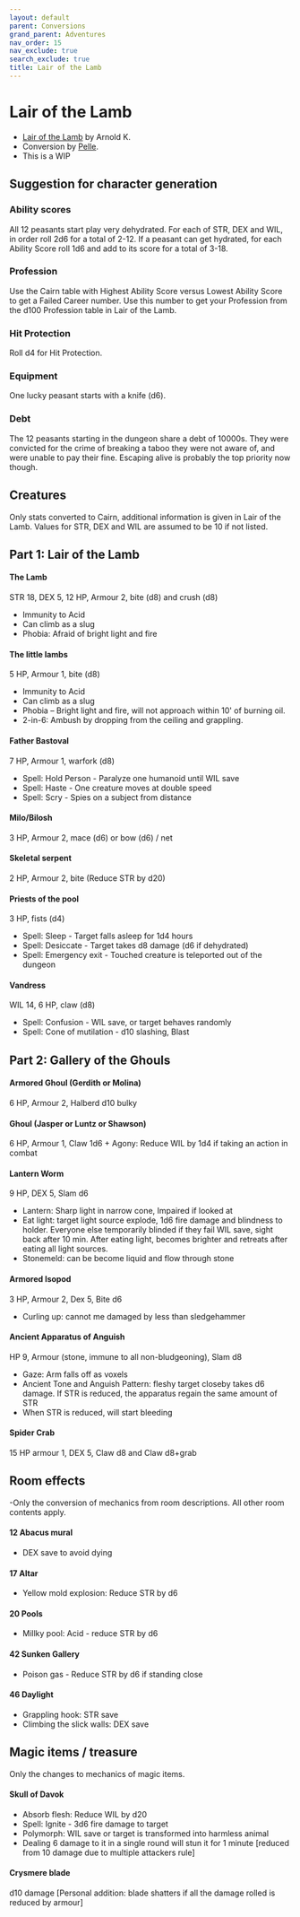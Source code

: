 ```yaml
---
layout: default
parent: Conversions
grand_parent: Adventures
nav_order: 15
nav_exclude: true
search_exclude: true
title: Lair of the Lamb
---
```


# Lair of the Lamb
- [Lair of the Lamb](http://goblinpunch.blogspot.com/2020/04/lair-of-lamb-final.html) by Arnold K.
- Conversion by [Pelle](https://pellep.itch.io).
- This is a WIP

## Suggestion for character generation


### Ability scores
All 12 peasants start play very dehydrated. For each of STR, DEX and WIL, in order roll 2d6 for a total of 2-12. If a peasant can get hydrated, for each Ability Score roll 1d6 and add to its score for a total of 3-18.


### Profession
Use the Cairn table with Highest Ability Score versus Lowest Ability Score to get a Failed Career number. Use this number to get your Profession from the d100 Profession table in Lair of the Lamb.


### Hit Protection
Roll d4 for Hit Protection.


### Equipment
One lucky peasant starts with a knife (d6).


### Debt
The 12 peasants starting in the dungeon share a debt of 10000s. They were convicted for the crime of breaking a taboo they were not aware of, and were unable to pay their fine. Escaping alive is probably the top priority now though.


## Creatures
Only stats converted to Cairn, additional information is given in Lair of the Lamb. Values for STR, DEX and WIL are assumed to be 10 if not listed.


## Part 1: Lair of the Lamb


#### The Lamb
STR 18, DEX 5, 12 HP, Armour 2, bite (d8) and crush (d8)
- Immunity to Acid
- Can climb as a slug
- Phobia: Afraid of bright light and fire


#### The little lambs
5 HP, Armour 1, bite (d8)
- Immunity to Acid
- Can climb as a slug
- Phobia – Bright light and fire, will not approach within 10' of burning oil.
- 2-in-6: Ambush by dropping from the ceiling and grappling.


#### Father Bastoval
7 HP, Armour 1, warfork (d8)
- Spell: Hold Person - Paralyze one humanoid until WIL save
- Spell: Haste - One creature moves at double speed
- Spell: Scry - Spies on a subject from distance


#### Milo/Bilosh
3 HP, Armour 2, mace (d6) or bow (d6) / net


#### Skeletal serpent
2 HP, Armour 2, bite (Reduce STR by d20)


#### Priests of the pool
3 HP, fists (d4)
- Spell: Sleep - Target falls asleep for 1d4 hours
- Spell: Desiccate -  Target takes d8 damage (d6 if dehydrated)
- Spell: Emergency exit - Touched creature is teleported out of the dungeon


#### Vandress
WIL 14, 6 HP, claw (d8)
- Spell: Confusion - WIL save, or target behaves randomly
- Spell: Cone of mutilation - d10 slashing, Blast

## Part 2: Gallery of the Ghouls


#### Armored Ghoul (Gerdith or Molina)
6 HP, Armour 2, Halberd d10 bulky


#### Ghoul (Jasper or Luntz or Shawson)
6 HP, Armour 1, Claw 1d6 + Agony: Reduce WIL by 1d4 if taking an action in combat


#### Lantern Worm
9 HP, DEX 5, Slam d6
- Lantern: Sharp light in narrow cone, Impaired if looked at
- Eat light: target light source explode, 1d6 fire damage and blindness to holder. Everyone else temporarily blinded if they fail WIL save, sight back after 10 min. After eating light, becomes brighter and retreats after eating all light sources.
- Stonemeld: can be become liquid and flow through stone


#### Armored Isopod
3 HP, Armour 2, Dex 5, Bite d6
- Curling up: cannot me damaged by less than sledgehammer


#### Ancient Apparatus of Anguish
HP 9, Armour (stone, immune to all non-bludgeoning), Slam d8
- Gaze: Arm falls off as voxels
- Ancient Tone and Anguish Pattern: fleshy target closeby takes d6 damage. If STR is reduced, the apparatus regain the same amount of STR
- When STR is reduced, will start bleeding


#### Spider Crab
15 HP armour 1, DEX 5, Claw d8 and Claw d8+grab


## Room effects
-Only the conversion of mechanics from room descriptions. All other room contents apply.


#### 12 Abacus mural
- DEX save to avoid dying


#### 17 Altar
- Yellow mold explosion: Reduce STR by d6


#### 20 Pools
- Millky pool: Acid - reduce STR by d6


#### 42 Sunken Gallery
- Poison gas - Reduce STR by d6 if standing close


#### 46 Daylight
- Grappling hook: STR save
- Climbing the slick walls: DEX save


## Magic items / treasure
Only the changes to mechanics of magic items.


#### Skull of Davok
- Absorb flesh: Reduce WIL by d20
- Spell: Ignite - 3d6 fire damage to target
- Polymorph: WIL save or target is transformed into harmless animal
- Dealing 6 damage to it in a single round will stun it for 1 minute [reduced from 10 damage due to multiple attackers rule]


#### Crysmere blade
d10 damage [Personal addition: blade shatters if all the damage rolled is reduced by armour]
